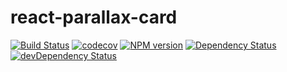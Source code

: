 # react-parallax-card

[![Build Status](https://travis-ci.org/theopak/react-parallax-card.svg?branch=master)](https://travis-ci.org/theopak/react-parallax-card)
[![codecov](https://codecov.io/gh/theopak/react-parallax-card/branch/master/graph/badge.svg)](https://codecov.io/gh/theopak/react-parallax-card)
[![NPM version](https://badge.fury.io/js/react-parallax-card.svg)](http://badge.fury.io/js/react-parallax-card)
[![Dependency Status](https://david-dm.org/theopak/react-parallax-card/status.svg)](https://david-dm.org/theopak/react-parallax-card)
[![devDependency Status](https://david-dm.org/theopak/react-parallax-card/dev-status.svg)](https://david-dm.org/theopak/react-parallax-card#info=devDependencies)
